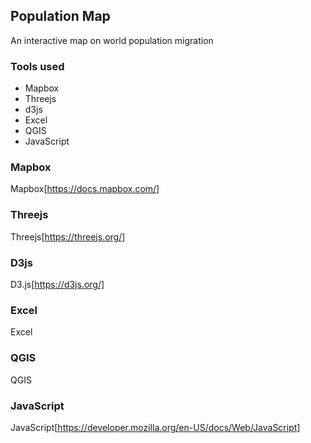 ## Population Map

An interactive map on world population migration

### Tools used
- Mapbox 
- Threejs
- d3js
- Excel 
- QGIS 
- JavaScript

### Mapbox
Mapbox[https://docs.mapbox.com/]

### Threejs
Threejs[https://threejs.org/]

### D3js
D3.js[https://d3js.org/] 

### Excel
Excel

### QGIS
QGIS 

### JavaScript
JavaScript[https://developer.mozilla.org/en-US/docs/Web/JavaScript]


